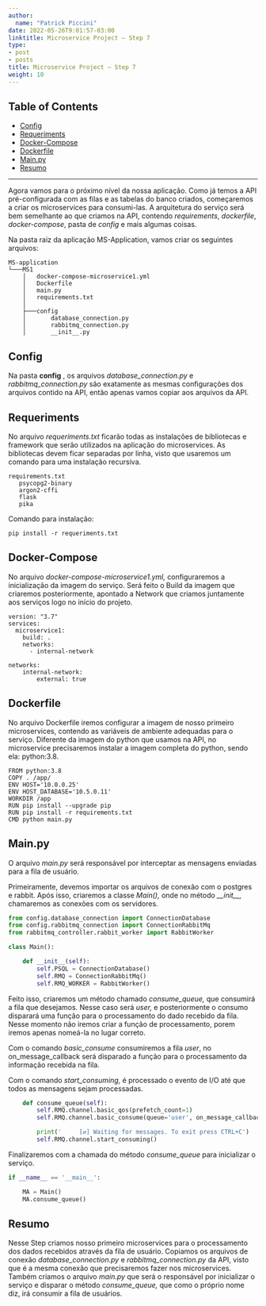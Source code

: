 ```yaml
---
author:
  name: "Patrick Piccini"
date: 2022-05-26T9:01:57-03:00
linktitle: Microservice Project – Step 7
type:
- post
- posts
title: Microservice Project – Step 7
weight: 10
---
```

## Table of Contents
- [Config](#config)
- [Requeriments](#requeriments)
- [Docker-Compose](#docker-compose)
- [Dockerfile](#dockerfile)
- [Main.py](#mainpy)
- [Resumo](#resumo)
---

Agora vamos para o próximo nível da nossa aplicação. Como já temos a API pré-configurada com as filas e as tabelas do banco criados, começaremos a criar os microservices para consumi-las. A arquitetura do serviço será bem semelhante ao que criamos na API, contendo _requirements_, _dockerfile_, _docker-compose_, pasta de _config_ e mais algumas coisas.

Na pasta raiz da aplicação MS-Application, vamos criar os seguintes arquivos:

~~~ Estrutura
MS-application
└───MS1
    │   docker-compose-microservice1.yml
    │   Dockerfile
    │   main.py
    │   requirements.txt
    │
    ├───config
    │       database_connection.py
    │       rabbitmq_connection.py
    │       __init__.py
~~~

## Config

Na pasta **config** , os arquivos _database\_connection.py_ e _rabbitmq\_connection.py_ são exatamente as mesmas configurações dos arquivos contido na API, então apenas vamos copiar aos arquivos da API.

## Requeriments

No arquivo _requeriments.txt_ ficarão todas as instalações de bibliotecas e framework que serão utilizados na aplicação do microservices. As bibliotecas devem ficar separadas por linha, visto que usaremos um comando para uma instalação recursiva.

~~~ requirements
requirements.txt
   psycopg2-binary
   argon2-cffi
   flask
   pika
~~~
Comando para instalação:
~~~ shell
pip install -r requeriments.txt
~~~

## Docker-Compose

No arquivo _docker-compose-microservice1.yml,_ configuraremos a inicialização da imagem do serviço. Será feito o Build da imagem que criaremos posteriormente, apontado a Network que criamos juntamente aos serviços logo no início do projeto.

~~~ docker
version: "3.7"
services:
  microservice1:
    build: .
    networks:
      - internal-network

networks:
    internal-network:
        external: true
~~~

## Dockerfile

No arquivo Dockerfile iremos configurar a imagem de nosso primeiro microservices, contendo as variáveis de ambiente adequadas para o serviço. Diferente da imagem do python que usamos na API, no microservice precisaremos instalar a imagem completa do python, sendo ela: python:3.8.

~~~ docker
FROM python:3.8
COPY . /app/
ENV HOST='10.0.0.25'
ENV HOST_DATABASE='10.5.0.11'
WORKDIR /app
RUN pip install --upgrade pip
RUN pip install -r requirements.txt
CMD python main.py
~~~

## Main.py

O arquivo _main.py_ será responsável por interceptar as mensagens enviadas para a fila de usuário.

Primeiramente, devemos importar os arquivos de conexão com o postgres e rabbit. Após isso, criaremos a classe _Main(),_ onde no método _\_\_init\_\_,_ chamaremos as conexões com os servidores.

~~~ python
from config.database_connection import ConnectionDatabase
from config.rabbitmq_connection import ConnectionRabbitMq
from rabbitmq_controller.rabbit_worker import RabbitWorker

class Main():

    def __init__(self):
        self.PSQL = ConnectionDatabase()
        self.RMQ = ConnectionRabbitMq()
        self.RMQ_WORKER = RabbitWorker()
~~~

Feito isso, criaremos um método chamado _consume\_queue,_ que consumirá a fila que desejamos. Nesse caso será _user,_ e posteriormente o consumo disparará uma função para o processamento do dado recebido da fila. Nesse momento não iremos criar a função de processamento, porem iremos apenas nomeá-la no lugar correto.

Com o comando _basic\_consume_ consumiremos a fila _user_, no on\_message\_callback será disparado a função para o processamento da informação recebida na fila.

Com o comando _start\_consuming,_ é processado o evento de I/O até que todos as mensagens sejam processadas.

~~~ python
    def consume_queue(self):
        self.RMQ.channel.basic_qos(prefetch_count=1)
        self.RMQ.channel.basic_consume(queue='user', on_message_callback=self.RMQ_WORKER.callback)

        print('     [⇄] Waiting for messages. To exit press CTRL+C')
        self.RMQ.channel.start_consuming()
~~~

Finalizaremos com a chamada do método _consume\_queue_ para inicializar o serviço.

~~~ python
if __name__ == '__main__':

    MA = Main()
    MA.consume_queue()
~~~

## Resumo

Nesse Step criamos nosso primeiro microservices para o processamento dos dados recebidos através da fila de usuário. Copiamos os arquivos de conexão _database\_connection.py_ e _rabbitmq\_connection.py_ da API, visto que é a mesma conexão que precisaremos fazer nos microservices. Também criamos o arquivo _main.py_ que será o responsável por inicializar o serviço e disparar o método _consume\_queue,_ que como o próprio nome diz, irá consumir a fila de usuários.